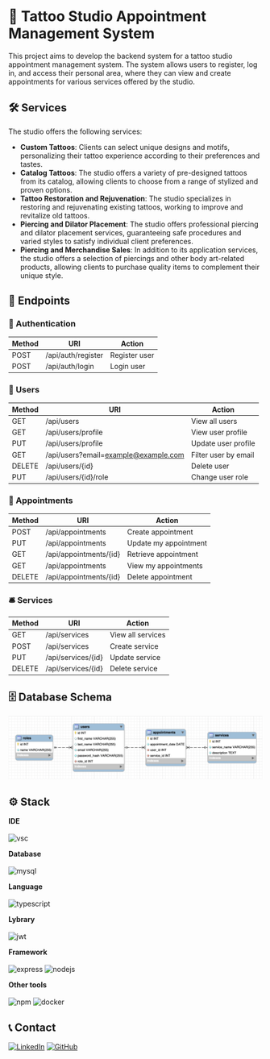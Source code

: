 # 🏢 Tattoo Studio Appointment Management System


This project aims to develop the backend system for a tattoo studio appointment management system. The system allows users to register, log in, and access their personal area, where they can view and create appointments for various services offered by the studio.

## 🛠️ Services

The studio offers the following services:

- **Custom Tattoos**: Clients can select unique designs and motifs, personalizing their tattoo experience according to their preferences and tastes.
- **Catalog Tattoos**: The studio offers a variety of pre-designed tattoos from its catalog, allowing clients to choose from a range of stylized and proven options.
- **Tattoo Restoration and Rejuvenation**: The studio specializes in restoring and rejuvenating existing tattoos, working to improve and revitalize old tattoos.
- **Piercing and Dilator Placement**: The studio offers professional piercing and dilator placement services, guaranteeing safe procedures and varied styles to satisfy individual client preferences.
- **Piercing and Merchandise Sales**: In addition to its application services, the studio offers a selection of piercings and other body art-related products, allowing clients to purchase quality items to complement their unique style.

## 📌 Endpoints

### 🔑 Authentication
| Method | URI               | Action         |
|--------|-------------------|----------------|
| POST   | /api/auth/register| Register user  |
| POST   | /api/auth/login   | Login user     |

### 👥 Users
| Method | URI                                        | Action                |
|--------|--------------------------------------------|-----------------------|
| GET    | /api/users                                 | View all users        |
| GET    | /api/users/profile                         | View user profile     |
| PUT    | /api/users/profile                         | Update user profile   |
| GET    | /api/users?email=example@example.com       | Filter user by email  |
| DELETE | /api/users/{id}                            | Delete user           |
| PUT    | /api/users/{id}/role                       | Change user role      |

### 📅 Appointments
| Method | URI                      | Action                  |
|--------|--------------------------|-------------------------|
| POST   | /api/appointments        | Create appointment      |
| PUT    | /api/appointments        | Update my appointment   |
| GET    | /api/appointments/{id}   | Retrieve appointment    |
| GET    | /api/appointments        | View my appointments    |
| DELETE | /api/appointments/{id}   | Delete appointment      |

### 🛎️ Services
| Method | URI                      | Action             |
|--------|--------------------------|--------------------|
| GET    | /api/services            | View all services  |
| POST   | /api/services            | Create service     |
| PUT    | /api/services/{id}       | Update service     |
| DELETE | /api/services/{id}       | Delete service     |

## 🗄️ Database Schema

<img src="./img/DB_Schema.png">

## ⚙️ Stack

**IDE** <br><br>
<img alt="vsc" src="https://img.shields.io/badge/VSCode-0078D4?style=for-the-badge&logo=visual%20studio%20code&logoColor=white">

**Database** <br><br>
<img alt="mysql" src="https://img.shields.io/badge/MySQL-005C84?style=for-the-badge&logo=mysql&logoColor=white">

**Language** <br><br>
<img alt="typescript" src="https://img.shields.io/badge/TypeScript-007ACC?style=for-the-badge&logo=typescript&logoColor=white">

**Lybrary** <br><br>
<img alt="jwt" src="https://img.shields.io/badge/JWT-000000?style=for-the-badge&logo=JSON%20web%20tokens&logoColor=white">

**Framework** <br><br>
<img alt= "express" src="https://img.shields.io/badge/Express%20js-000000?style=for-the-badge&logo=express&logoColor=white"> <img alt="nodejs" src="https://img.shields.io/badge/Node%20js-339933?style=for-the-badge&logo=nodedotjs&logoColor=white">

**Other tools** <br><br>
<img alt="npm" src="https://img.shields.io/badge/npm-CB3837?style=for-the-badge&logo=npm&logoColor=white"> <img alt="docker" src="https://img.shields.io/badge/Docker-2CA5E0?style=for-the-badge&logo=docker&logoColor=white">

## 📞 Contact

<a href=https://www.linkedin.com/in/morena-peralta-almada target="blank">![LinkedIn](https://img.shields.io/badge/LinkedIn-0077B5?style=for-the-badge&logo=linkedin&logoColor=white)</a> <a href=https://www.github.com/More-Pe target="blank">![GitHub](https://img.shields.io/badge/GitHub-100000?style=for-the-badge&logo=github&logoColor=white)</a>
